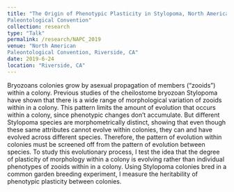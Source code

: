 ```yaml
---
title: "The Origin of Phenotypic Plasticity in Stylopoma, North American
Paleontological Convention"
collection: research
type: "Talk"
permalink: /research/NAPC_2019
venue: "North American
Paleontological Convention, Riverside, CA"
date: 2019-6-24
location: "Riverside, CA"
---
```


Bryozoans colonies grow by asexual propagation of
members (“zooids”) within a colony. Previous studies
of the cheilostome bryozoan Stylopoma have shown
that there is a wide range of morphological variation
of zooids within in a colony. This pattern limits the
amount of evolution that occurs within a colony, since
phenotypic changes don’t accumulate. But different
Stylopoma species are morphometrically distinct,
showing that even though these same attributes cannot evolve within colonies, they can and have evolved
across different species. Therefore, the pattern of
evolution within colonies must be screened off from
the pattern of evolution between species. To study this
evolutionary process, I test the idea that the degree of
plasticity of morphology within a colony is evolving
rather than individual phenotypes of zooids within in
a colony. Using Stylopoma colonies bred in a common
garden breeding experiment, I measure the heritability of phenotypic plasticity between colonies.
